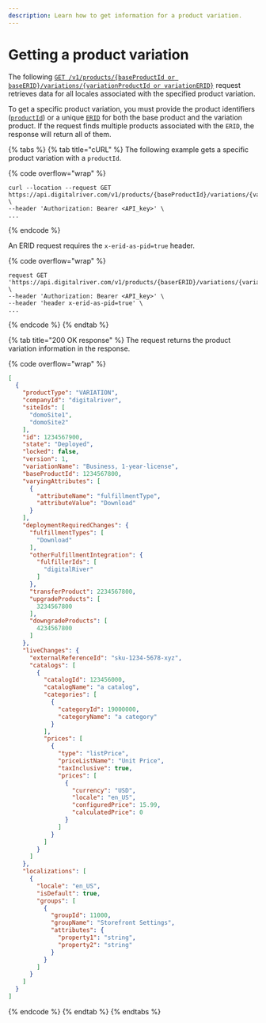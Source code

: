 ```yaml
---
description: Learn how to get information for a product variation.
---
```


# Getting a product variation

The following [`GET /v1/products/{baseProductId or baseERID}/variations/{variationProductId or variationERID}`](https://www.digitalriver.com/docs/commerce-admin-api/#tag/Retrieve-Product-\(Synchronous-API\)/paths/\~1v1\~1products\~1%7BbaseProductId%7D\~1variations\~1%7BvariationId%7D/get) request retrieves data for all locales associated with the specified product variation.

To get a specific product variation, you must provide the product identifiers ([`productId`](../../../general-resources/common-shoppers-and-admin-apis-reference/product-identifier.md)) or a unique [`ERID`](../../../general-resources/common-shoppers-and-admin-apis-reference/external-reference-identifier-erid.md) for both the base product and the variation product. If the request finds multiple products associated with the `ERID`, the response will return all of them.

{% tabs %}
{% tab title="cURL" %}
The following example gets a specific product variation with a `productId`.

{% code overflow="wrap" %}
```http
curl --location --request GET https://api.digitalriver.com/v1/products/{baseProductId}/variations/{variationProductId}' \
--header 'Authorization: Bearer <API_key>' \
...
```
{% endcode %}

An ERID request requires the `x-erid-as-pid=true` header.

{% code overflow="wrap" %}
```http
request GET 'https://api.digitalriver.com/v1/products/{baserERID}/variations/{variationERID}' \
--header 'Authorization: Bearer <API_key>' \
--header 'header x-erid-as-pid=true' \
...
```
{% endcode %}
{% endtab %}

{% tab title="200 OK response" %}
The request returns the product variation information in the response.&#x20;

{% code overflow="wrap" %}
```json
[
  {
    "productType": "VARIATION",
    "companyId": "digitalriver",
    "siteIds": [
      "domoSite1",
      "domoSite2"
    ],
    "id": 1234567900,
    "state": "Deployed",
    "locked": false,
    "version": 1,
    "variationName": "Business, 1-year-license",
    "baseProductId": 1234567800,
    "varyingAttributes": [
      {
        "attributeName": "fulfillmentType",
        "attributeValue": "Download"
      }
    ],
    "deploymentRequiredChanges": {
      "fulfillmentTypes": [
        "Download"
      ],
      "otherFulfillmentIntegration": {
        "fulfillerIds": [
          "digitalRiver"
        ]
      },
      "transferProduct": 2234567800,
      "upgradeProducts": [
        3234567800
      ],
      "downgradeProducts": [
        4234567800
      ]
    },
    "liveChanges": {
      "externalReferenceId": "sku-1234-5678-xyz",
      "catalogs": [
        {
          "catalogId": 123456000,
          "catalogName": "a catalog",
          "categories": [
            {
              "categoryId": 19000000,
              "categoryName": "a category"
            }
          ],
          "prices": [
            {
              "type": "listPrice",
              "priceListName": "Unit Price",
              "taxInclusive": true,
              "prices": [
                {
                  "currency": "USD",
                  "locale": "en_US",
                  "configuredPrice": 15.99,
                  "calculatedPrice": 0
                }
              ]
            }
          ]
        }
      ]
    },
    "localizations": [
      {
        "locale": "en_US",
        "isDefault": true,
        "groups": [
          {
            "groupId": 11000,
            "groupName": "Storefront Settings",
            "attributes": {
              "property1": "string",
              "property2": "string"
            }
          }
        ]
      }
    ]
  }
]
```
{% endcode %}
{% endtab %}
{% endtabs %}
